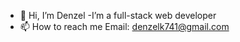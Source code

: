 - 👋 Hi, I’m Denzel 
-I’m a full-stack web developer
- 📫 How to reach me Email: denzelk741@gmail.com

<!---
Denzel-K/Denzel-K is a ✨ special ✨ repository because its `README.md` (this file) appears on your GitHub profile.
You can click the Preview link to take a look at your changes.
--->
